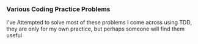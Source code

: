 ### Various Coding Practice Problems ###

I've Attempted to solve most of these problems I come across using TDD, they are only for my own practice, but perhaps someone will find them useful
